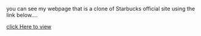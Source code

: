 you can see my webpage that is a clone of Starbucks official site using the link below....

 [click Here to view](https://joyal-74.github.io/starbucks-clone/)

